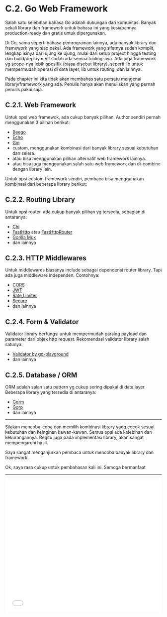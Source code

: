 # C.2. Go Web Framework

Salah satu kelebihan bahasa Go adalah dukungan dari komunitas. Banyak sekali library dan framework untuk bahasa ini yang kesiapannya production-ready dan gratis untuk dipergunakan.

Di Go, sama seperti bahasa pemrograman lainnya, ada banyak library dan framework yang siap pakai. Ada framework yang sifatnya sudah komplit, lengkap isinya dari ujung ke ujung, mulai dari setup project hingga testing dan build/deployment sudah ada semua tooling-nya. Ada juga framework yg scope-nya lebih spesifik (biasa disebut library), seperti lib untuk mempermudah operasi di data layer, lib untuk routing, dan lainnya.

Pada chapter ini kita tidak akan membahas satu persatu mengenai library/framework yang ada. Penulis hanya akan menuliskan yang pernah penulis pakai saja.

## C.2.1. Web Framework

Untuk opsi web framewok, ada cukup banyak pilihan. Author sendiri pernah menggunakan 3 pilihan berikut:

- [Beego](https://github.com/astaxie/beego)
- [Echo](https://github.com/labstack/echo)
- [Gin](https://github.com/gin-gonic/gin)
- custom, menggunakan kombinasi dari banyak library sesuai kebutuhan dan selera.
- atau bisa menggunakan pilihan alternatif web framework lainnya.
- atau bisa juga menggunakan salah satu web framework dan di-combine dengan library lain.

Untuk opsi custom framework sendiri, pembaca bisa menggunakan kombinasi dari beberapa library berikut:

## C.2.2. Routing Library

Untuk opsi router, ada cukup banyak pilihan yg tersedia, sebagian di antaranya:

- [Chi](https://github.com/go-chi/chi)
- [FastHttp](https://github.com/valyala/fasthttp) atau [FastHttpRouter](https://github.com/buaazp/fasthttprouter)
- [Gorilla Mux](https://github.com/gorilla/mux)
- dan lainnya

## C.2.3. HTTP Middlewares

Untuk middlewares biasanya include sebagai dependensi router library. Tapi ada juga middleware independen. Contohnya:

- [CORS](https://github.com/rs/cors)
- [JWT](https://github.com/golang-jwt/jwt)
- [Rate Limiter](https://github.com/ulule/limiter)
- [Secure](https://github.com/unrolled/secure)
- dan lainnya

## C.2.4. Form & Validator

Validator library berfungsi untuk mempermudah parsing payload dan parameter dari objek http request. Rekomendasi validator library salah satunya:

- [Validator by go-playground](https://github.com/go-playground/validator/tree/v9)
- dan lainnya

## C.2.5. Database / ORM

ORM adalah salah satu pattern yg cukup sering dipakai di data layer. Beberapa library yang tersedia di antaranya:

- [Gorm](https://github.com/jinzhu/gorm)
- [Gorp](https://github.com/go-gorp/gorp)
- dan lainnya

---

Silakan mencoba-coba dan memilih kombinasi library yang cocok sesuai kebutuhan dan keinginan kawan-kawan. Semua opsi ada kelebihan dan kekurangannya. Begitu juga pada implementasi library, akan sangat mempengaruhi hasil.

Saya sangat menganjurkan pembaca untuk mencoba banyak library dan framework.

Ok, saya rasa cukup untuk pembahasan kali ini. Semoga bermanfaat

---

<iframe src="partial/ebooks.html" width="100%" height="430px" frameborder="0" scrolling="no"></iframe>
